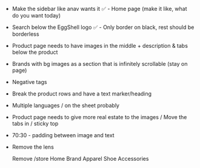 - Make the sidebar like anav wants it
  ✅ - Home page (make it like, what do you want today)
- Search below the EggShell logo
  ✅ - Only border on black, rest should be borderless
- Product page needs to have images in the middle + description & tabs below the product
- Brands with bg images as a section that is infinitely scrollable (stay on page)

- Negative tags
- Break the product rows and have a text marker/heading
- Multiple languages / on the sheet probably
- Product page needs to give more real estate to the images / Move the tabs in / sticky top
- 70:30 - padding between image and text
- Remove the lens

  Remove /store
  Home
  Brand
  Apparel
  Shoe
  Accessories
